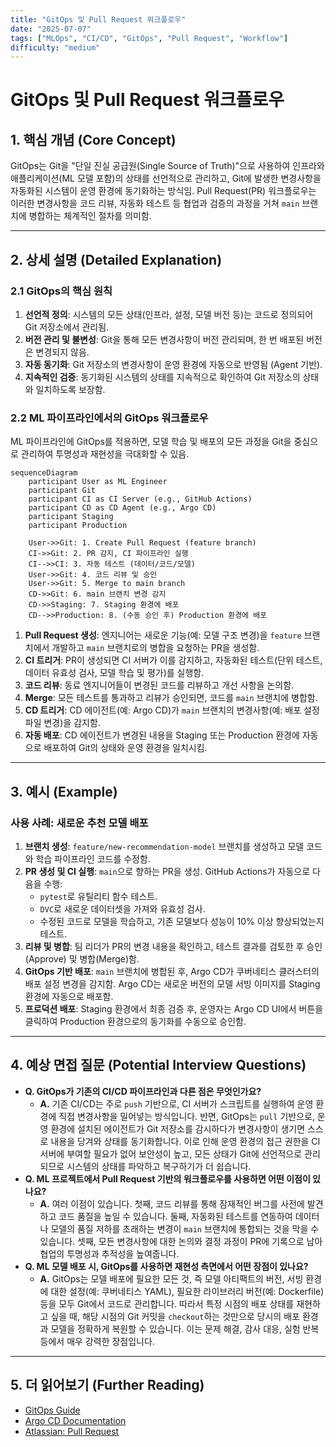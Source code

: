 ```yaml
---
title: "GitOps 및 Pull Request 워크플로우"
date: "2025-07-07"
tags: ["MLOps", "CI/CD", "GitOps", "Pull Request", "Workflow"]
difficulty: "medium"
---
```


# GitOps 및 Pull Request 워크플로우

## 1. 핵심 개념 (Core Concept)

GitOps는 Git을 "단일 진실 공급원(Single Source of Truth)"으로 사용하여 인프라와 애플리케이션(ML 모델 포함)의 상태를 선언적으로 관리하고, Git에 발생한 변경사항을 자동화된 시스템이 운영 환경에 동기화하는 방식임. Pull Request(PR) 워크플로우는 이러한 변경사항을 코드 리뷰, 자동화 테스트 등 협업과 검증의 과정을 거쳐 `main` 브랜치에 병합하는 체계적인 절차를 의미함.

---

## 2. 상세 설명 (Detailed Explanation)

### 2.1 GitOps의 핵심 원칙

1.  **선언적 정의**: 시스템의 모든 상태(인프라, 설정, 모델 버전 등)는 코드로 정의되어 Git 저장소에서 관리됨.
2.  **버전 관리 및 불변성**: Git을 통해 모든 변경사항이 버전 관리되며, 한 번 배포된 버전은 변경되지 않음.
3.  **자동 동기화**: Git 저장소의 변경사항이 운영 환경에 자동으로 반영됨 (Agent 기반).
4.  **지속적인 검증**: 동기화된 시스템의 상태를 지속적으로 확인하여 Git 저장소의 상태와 일치하도록 보장함.

### 2.2 ML 파이프라인에서의 GitOps 워크플로우

ML 파이프라인에 GitOps를 적용하면, 모델 학습 및 배포의 모든 과정을 Git을 중심으로 관리하여 투명성과 재현성을 극대화할 수 있음.

```mermaid
sequenceDiagram
    participant User as ML Engineer
    participant Git
    participant CI as CI Server (e.g., GitHub Actions)
    participant CD as CD Agent (e.g., Argo CD)
    participant Staging
    participant Production

    User->>Git: 1. Create Pull Request (feature branch)
    CI->>Git: 2. PR 감지, CI 파이프라인 실행
    CI-->>CI: 3. 자동 테스트 (데이터/코드/모델)
    User->>Git: 4. 코드 리뷰 및 승인
    User->>Git: 5. Merge to main branch
    CD->>Git: 6. main 브랜치 변경 감지
    CD->>Staging: 7. Staging 환경에 배포
    CD-->>Production: 8. (수동 승인 후) Production 환경에 배포
```

1.  **Pull Request 생성**: 엔지니어는 새로운 기능(예: 모델 구조 변경)을 `feature` 브랜치에서 개발하고 `main` 브랜치로의 병합을 요청하는 PR을 생성함.
2.  **CI 트리거**: PR이 생성되면 CI 서버가 이를 감지하고, 자동화된 테스트(단위 테스트, 데이터 유효성 검사, 모델 학습 및 평가)를 실행함.
3.  **코드 리뷰**: 동료 엔지니어들이 변경된 코드를 리뷰하고 개선 사항을 논의함.
4.  **Merge**: 모든 테스트를 통과하고 리뷰가 승인되면, 코드를 `main` 브랜치에 병합함.
5.  **CD 트리거**: CD 에이전트(예: Argo CD)가 `main` 브랜치의 변경사항(예: 배포 설정 파일 변경)을 감지함.
6.  **자동 배포**: CD 에이전트가 변경된 내용을 Staging 또는 Production 환경에 자동으로 배포하여 Git의 상태와 운영 환경을 일치시킴.

---

## 3. 예시 (Example)

### 사용 사례: 새로운 추천 모델 배포

1.  **브랜치 생성**: `feature/new-recommendation-model` 브랜치를 생성하고 모델 코드와 학습 파이프라인 코드를 수정함.
2.  **PR 생성 및 CI 실행**: `main`으로 향하는 PR을 생성. GitHub Actions가 자동으로 다음을 수행:
    *   `pytest`로 유틸리티 함수 테스트.
    *   `DVC`로 새로운 데이터셋을 가져와 유효성 검사.
    *   수정된 코드로 모델을 학습하고, 기존 모델보다 성능이 10% 이상 향상되었는지 테스트.
3.  **리뷰 및 병합**: 팀 리더가 PR의 변경 내용을 확인하고, 테스트 결과를 검토한 후 승인(Approve) 및 병합(Merge)함.
4.  **GitOps 기반 배포**: `main` 브랜치에 병합된 후, Argo CD가 쿠버네티스 클러스터의 배포 설정 변경을 감지함. Argo CD는 새로운 버전의 모델 서빙 이미지를 Staging 환경에 자동으로 배포함.
5.  **프로덕션 배포**: Staging 환경에서 최종 검증 후, 운영자는 Argo CD UI에서 버튼을 클릭하여 Production 환경으로의 동기화를 수동으로 승인함.

---

## 4. 예상 면접 질문 (Potential Interview Questions)

*   **Q. GitOps가 기존의 CI/CD 파이프라인과 다른 점은 무엇인가요?**
    *   **A.** 기존 CI/CD는 주로 `push` 기반으로, CI 서버가 스크립트를 실행하여 운영 환경에 직접 변경사항을 밀어넣는 방식입니다. 반면, GitOps는 `pull` 기반으로, 운영 환경에 설치된 에이전트가 Git 저장소를 감시하다가 변경사항이 생기면 스스로 내용을 당겨와 상태를 동기화합니다. 이로 인해 운영 환경의 접근 권한을 CI 서버에 부여할 필요가 없어 보안성이 높고, 모든 상태가 Git에 선언적으로 관리되므로 시스템의 상태를 파악하고 복구하기가 더 쉽습니다.
*   **Q. ML 프로젝트에서 Pull Request 기반의 워크플로우를 사용하면 어떤 이점이 있나요?**
    *   **A.** 여러 이점이 있습니다. 첫째, 코드 리뷰를 통해 잠재적인 버그를 사전에 발견하고 코드 품질을 높일 수 있습니다. 둘째, 자동화된 테스트를 연동하여 데이터나 모델의 품질 저하를 초래하는 변경이 `main` 브랜치에 통합되는 것을 막을 수 있습니다. 셋째, 모든 변경사항에 대한 논의와 결정 과정이 PR에 기록으로 남아 협업의 투명성과 추적성을 높여줍니다.
*   **Q. ML 모델 배포 시, GitOps를 사용하면 재현성 측면에서 어떤 장점이 있나요?**
    *   **A.** GitOps는 모델 배포에 필요한 모든 것, 즉 모델 아티팩트의 버전, 서빙 환경에 대한 설정(예: 쿠버네티스 YAML), 필요한 라이브러리 버전(예: Dockerfile) 등을 모두 Git에서 코드로 관리합니다. 따라서 특정 시점의 배포 상태를 재현하고 싶을 때, 해당 시점의 Git 커밋을 `checkout`하는 것만으로 당시의 배포 환경과 모델을 정확하게 복원할 수 있습니다. 이는 문제 해결, 감사 대응, 실험 반복 등에서 매우 강력한 장점입니다.

---

## 5. 더 읽어보기 (Further Reading)

*   [GitOps Guide](https://www.gitops.tech/)
*   [Argo CD Documentation](https://argo-cd.readthedocs.io/en/stable/)
*   [Atlassian: Pull Request](https://www.atlassian.com/git/tutorials/making-a-pull-request)